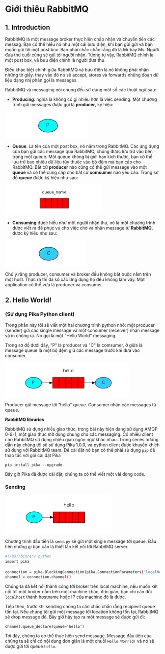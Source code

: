 # Giới thiêu RabbitMQ

## 1. Introduction

RabbitMQ là một message broker thực hiện chấp nhận và chuyển tiến các messag. Bạn có thể hiểu nó như một cái bưu điện, khi bạn gửi gửi và bạn muốn gửi tới một post box. Bạn phải chắc chắn rằng đó là Mr hay Ms. Người đưa thư cuối cùng sẽ gửi tới người nhận. Tương tự vậy, RabbitMQ chính là một post box, và bưu điện chính là người đưa thư.

Điều khác biệt chính giữa RabbitMQ và bưu điện là nó không phải nhận những tờ giấy, thay vào đó nó sẽ accept, stores và forwards những đoạn dữ liệu dạng nhị phân gọi là messages.

RabbitMQ và messaging nói chung đều sử dụng một số các thuật ngữ sau:

* **Producing**: nghĩa là không có gì nhiều hơn là việc sending. Một chương trình gửi messages được gọi là **producer**, ký hiệu:

<img src="../img/1.png">

* **Queue**: Là tên của một post box, nó năm trong RabbitMQ. Các ứng dụng của bạn gửi các message qua RabbitMQ, chúng được lưu trữ vào bên trọng một queue. Một queue không bị giới hạn kích thước, bạn có thể lưu trữ bao nhiêu dữ liệu tùy thuộc vào bộ đệm mà bạn cấp cho RabbitMQ. Bất cứ **producer** nào cũng có thể gửi message vào một **queue** và có thể cung cấp cho bất cứ **comsumer** nào yêu cấu. Trong sơ đồ **queue** được ký hiệu như sau:

<img src="../img/2.png">

* **Consuming** được hiểu như một người nhận thư, nó là một chương trình được viết ra để phục vụ cho việc chờ và nhận message từ **RabbitMQ**, dược ký hiêu như sau:

<img src="../img/3.png">

Chú ý rằng producer, consumer và broker đều không bắt buộc nằm trên một host. Thực ra thì đa số các ứng dụng họ đều không làm vậy. Một application có thể vừa là producer và consumer.


## 2. Hello World!

### (Sử dụng Pika Python client)

Trong phần này tôi sẽ viết một hai chương trình python nhỏ: một producer (sender) gửi các single message và một consumer (receiver) nhận message và in chúng ra. Nó gọi là một "Hello World" messaging.

Trong sơ đồ dưới đây, "P" là producer và "C" là comsumer, ở giữa là message queue là một bộ đệm giữ các message trước khi đưa vào consumer.

<img src="../img/4.png">

Producer gửi message tới "hello" queue. Consumer nhận các messages từ queue.

**RabbitMQ libraries** 

RabbitMQ sử dụng nhiều giao thức, trong bài này hiện đang sử dụng AMQP 0-9-1, một giao thức mở dùng chung cho các messaging. Có nhiều client cho RabbitMQ sử dụng nhiều giao ngôn ngữ khác nhau. Trong series hướng dẫn này chúng tôi sẽ sử dụng Pika 1.0.0, và python client được khuyển khích sử dụng vởi RabbitMQ team. Để cài đặt nó bạn có thể phải sử dụng `pip` để thao tác với gói cài đặt Pika

	pip install pika --upgrade

Bây giờ Pika đã được cài đặt, chúng ta có thể viết một vài dòng code.

### Sending

<img src="../img/5.png">

Chương trình đầu tiên là `send.py` sẽ gửi một single message tới queue. Đầu tiên những gì bạn cần là thiết lần kết nối tới RabbitMQ server.

```sh
#!/usr/bin/env python
import pika

connection = pika.BlockingConnection(pika.ConnectionParameters('localhost'))
channel = connection.channel()
```

Chúng ta đã kết nối thành công tới broker trên local machine, nếu muốn kết nối tới một broker nằm trên một machine khác, đơn giản, bạn chỉ cần đổi `localhost` thành hostname hoặc IP của machine đó là được.

Tiếp theo, trước khi sending chúng ta cần chắc chắn rằng recipient queue tồn tại. Nếu chúng tôi gửi một message tới location không tồn tại, RabbitMQ sẽ drop message đó. Bây giờ hãy tạo ra một message sẽ được gửi đi:

	channel.queue_declare(queue='hello')

Tới đây, chúng ta có thể thực hiện send message. Message đầu tiên của chúng ta sẽ chỉ có nội dung đơn giản là một chuỗi `Hello Worrld!` và nó sẽ được gửi tới queue `hello`.




